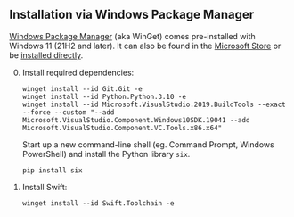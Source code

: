 ## Installation via Windows Package Manager

[Windows Package Manager](https://docs.microsoft.com/windows/package-manager/) (aka WinGet) comes pre-installed with Windows 11 (21H2 and later). It can also be found in the [Microsoft Store](https://www.microsoft.com/p/app-installer/9nblggh4nns1) or be [installed directly](ms-appinstaller:?source=https://aka.ms/getwinget).

0. Install required dependencies:

   ~~~ batch
   winget install --id Git.Git -e
   winget install --id Python.Python.3.10 -e
   winget install --id Microsoft.VisualStudio.2019.BuildTools --exact --force --custom "--add Microsoft.VisualStudio.Component.Windows10SDK.19041 --add Microsoft.VisualStudio.Component.VC.Tools.x86.x64"
   ~~~

   Start up a new command-line shell (eg. Command Prompt, Windows PowerShell) and install the Python library `six`.

   ~~~ batch
   pip install six
   ~~~

0. Install Swift:

   ~~~ batch
   winget install --id Swift.Toolchain -e
   ~~~
